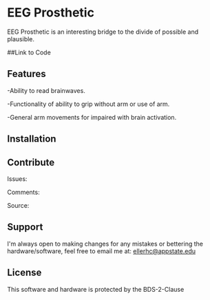 EEG Prosthetic
==============
EEG Prosthetic is an interesting bridge to the divide of possible and plausible.

##Link to Code

Features
--------

-Ability to read brainwaves.

-Functionality of ability to grip without arm or use of arm.

-General arm movements for impaired with brain activation.

Installation
------------

Contribute
----------

Issues:

Comments:

Source:

Support
-------

I'm always open to making changes for any mistakes or bettering the hardware/software, 
feel free to email me at: ellerhc@appstate.edu

License
-------

This software and hardware is protected by the BDS-2-Clause
